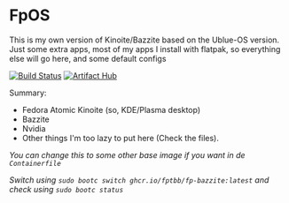 # FpOS
This is my own version of Kinoite/Bazzite based on the Ublue-OS version.
Just some extra apps, most of my apps I install with flatpak, so everything else will go here, and some default configs

[![Build Status](https://github.com/Fptbb/fp-bazzite/actions/workflows/build.yml/badge.svg)](https://github.com/Fptbb/fp-bazzite/actions/) [![Artifact Hub](https://img.shields.io/endpoint?url=https://artifacthub.io/badge/repository/fp-bazzite)](https://artifacthub.io/packages/search?repo=fp-bazzite)

Summary:
- Fedora Atomic Kinoite (so, KDE/Plasma desktop)
- Bazzite
- Nvidia
- Other things I'm too lazy to put here (Check the files).

*You can change this to some other base image if you want in de `Containerfile`*

*Switch using `sudo bootc switch ghcr.io/fptbb/fp-bazzite:latest` and check using `sudo bootc status`*

